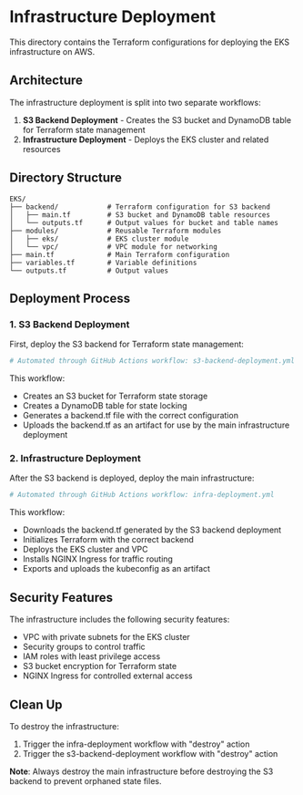# Infrastructure Deployment

This directory contains the Terraform configurations for deploying the EKS infrastructure on AWS.

## Architecture

The infrastructure deployment is split into two separate workflows:

1. **S3 Backend Deployment** - Creates the S3 bucket and DynamoDB table for Terraform state management
2. **Infrastructure Deployment** - Deploys the EKS cluster and related resources

## Directory Structure

```
EKS/
├── backend/            # Terraform configuration for S3 backend
│   ├── main.tf         # S3 bucket and DynamoDB table resources
│   └── outputs.tf      # Output values for bucket and table names
├── modules/            # Reusable Terraform modules
│   ├── eks/            # EKS cluster module
│   └── vpc/            # VPC module for networking
├── main.tf             # Main Terraform configuration
├── variables.tf        # Variable definitions
└── outputs.tf          # Output values
```

## Deployment Process

### 1. S3 Backend Deployment

First, deploy the S3 backend for Terraform state management:

```bash
# Automated through GitHub Actions workflow: s3-backend-deployment.yml
```

This workflow:
- Creates an S3 bucket for Terraform state storage
- Creates a DynamoDB table for state locking
- Generates a backend.tf file with the correct configuration
- Uploads the backend.tf as an artifact for use by the main infrastructure deployment

### 2. Infrastructure Deployment

After the S3 backend is deployed, deploy the main infrastructure:

```bash
# Automated through GitHub Actions workflow: infra-deployment.yml
```

This workflow:
- Downloads the backend.tf generated by the S3 backend deployment
- Initializes Terraform with the correct backend
- Deploys the EKS cluster and VPC
- Installs NGINX Ingress for traffic routing
- Exports and uploads the kubeconfig as an artifact

## Security Features

The infrastructure includes the following security features:

- VPC with private subnets for the EKS cluster
- Security groups to control traffic
- IAM roles with least privilege access
- S3 bucket encryption for Terraform state
- NGINX Ingress for controlled external access

## Clean Up

To destroy the infrastructure:

1. Trigger the infra-deployment workflow with "destroy" action
2. Trigger the s3-backend-deployment workflow with "destroy" action

**Note**: Always destroy the main infrastructure before destroying the S3 backend to prevent orphaned state files. 